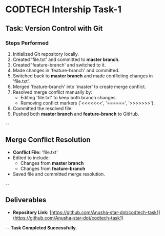 # CODTECH Intership Task-1
##  **Task: Version Control with Git**

###  **Steps Performed**

1. Initialized Git repository locally.
2. Created 'file.txt' and committed to **master branch**.
3. Created 'feature-branch' and switched to it.
4. Made changes in 'feature-branch' and committed.
5. Switched back to **master branch** and made conflicting changes in 'file.txt'.
6. Merged 'feature-branch' into 'master' to create merge conflict.
7. Resolved merge conflict manually by:
   - Editing 'file.txt' to keep both branch changes.
   - Removing conflict markers ('<<<<<<<', '======', '>>>>>>>').
8. Committed the resolved file.
9. Pushed both **master branch** and **feature-branch** to GitHub.

--

## **Merge Conflict Resolution**

- **Conflict File:** 'file.txt'
- Edited to include:
   - Changes from **master branch**
   - Changes from **feature-branch**
- Saved file and committed merge resolution.

--

##   **Deliverables**

 - **Repository Link:** [https://github.com/Anusha-star-dot/codtech-task1](https://github.com/Anusha-star-dot/codtech-task1)

--
 **Task Completed Successfully.**
